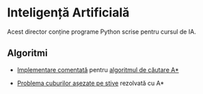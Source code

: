 # Inteligență Artificială

Acest director conține programe Python scrise pentru cursul de IA.

## Algoritmi

- [Implementare comentată](astar/astar.py) pentru [algoritmul de căutare A*](https://en.wikipedia.org/wiki/A*_search_algorithm)

- [Problema cuburilor așezate pe stive](astar/a_star_pb1.py) rezolvată cu A*
